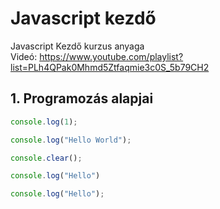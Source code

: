 # Javascript kezdő
Javascript Kezdő kurzus anyaga  
Videó: https://www.youtube.com/playlist?list=PLh4QPak0Mhmd5Ztfaqmie3c0S_5b79CH2

## 1. Programozás alapjai

```javascript
console.log(1);

console.log("Hello World");

console.clear();

console.log("Hello")

console.log("Hello");
```
